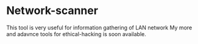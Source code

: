 # Network-scanner
This tool is very useful for information gathering of LAN network
My more and adavnce tools for ethical-hacking is soon available.
